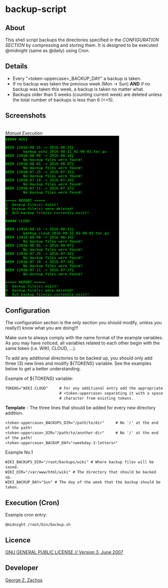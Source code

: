 backup-script
=============

About
-----
This shell script backups the directories specified in the _CONFIGURATION SECTION_ 
by compressing and storing them. It is designed to be executed @midnight (same as
@daily) using Cron.

Details
-------
  - Every "\<token-uppercase\>\_BACKUP\_DAY" a backup is taken.
  - If no backup was taken the previous week (Mon -> Sun) **AND**  if no backup
was taken this week, a backup is taken no matter what.
  -  Backups older than 5 weeks (counting current week) are deleted unless the
total number of backups is less than 6 (<=5).

Screenshots
-----------
<br>_Manual Execution_<br>
![Manual Execution](./screenshots/manual-execution.png)


Configuration
-------------
The configuration section is the only section you should modify, unless you really(!)
know what you are doing!!!

Make sure to always comply with the name format of the example variables.
As you may have noticed, all variables related to each other begin with
the same token (i.e. WIKI, CLOUD, ...).

To add any additional directories to be backed up, you should only add three (3)
new lines and modify ${_TOKENS_} variable. See the examples below to get a better
understanding.

Example of ${_TOKENS_} variable:
```Shell
TOKENS="WIKI CLOUD"     # For any additional entry add the appropriate 
                        # <token-uppercase> separating it with a space
                        # character from existing tokens.
```

__Template__ - The three lines that should be added for every new directory addition.
```Shell
<token-uppercase>_BACKUPS_DIR="/path/to/dir"     # No '/' at the end of the path!
<token-uppercase>_DIR="/path/to/another-dir"     # No '/' at the end of the path!
<token-uppercase>_BACKUP_DAY="<weekday-3-letters>"
```

Example No.1
```Shell
WIKI_BACKUPS_DIR="/root/backups/wiki" # Where backup files will be saved.
WIKI_DIR="/var/www/html/wiki" # The directory that should be backed up.
WIKI_BACKUP_DAY="Sun" # The day of the week that the backup should be taken.
```

Execution (Cron)
----------------
Example cron entry:
```Shell
@midnight /root/bin/backup.sh
```

Licence
-------
[GNU GENERAL PUBLIC LICENSE // Version 3, June 2007](LICENSE)

Developer
--------
[George Z. Zachos](http://cse.uoi.gr/~gzachos)
